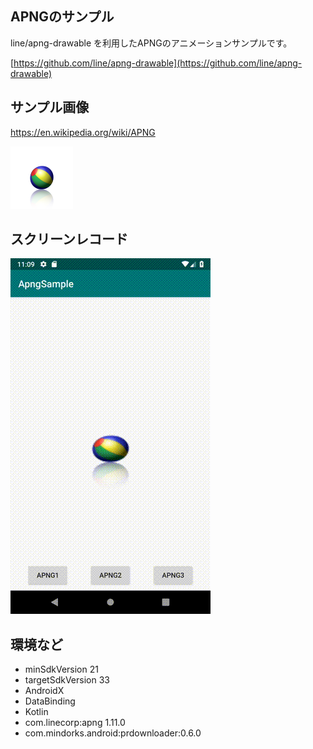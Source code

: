  ## APNGのサンプル
 
line/apng-drawable を利用したAPNGのアニメーションサンプルです。 

[https://github.com/line/apng-drawable](https://github.com/line/apng-drawable)

## サンプル画像

https://en.wikipedia.org/wiki/APNG

![](./app/src/main/res/drawable/apng.png)

## スクリーンレコード

![](./sample/record.gif)
 
## 環境など

- minSdkVersion 21
- targetSdkVersion 33
- AndroidX
- DataBinding
- Kotlin
- com.linecorp:apng 1.11.0
- com.mindorks.android:prdownloader:0.6.0